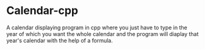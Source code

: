 # Calendar-cpp
A calendar displaying program in cpp where you just have to type in the year of which you want the whole calendar and the program will diaplay that year's calendar with the help of a formula.

